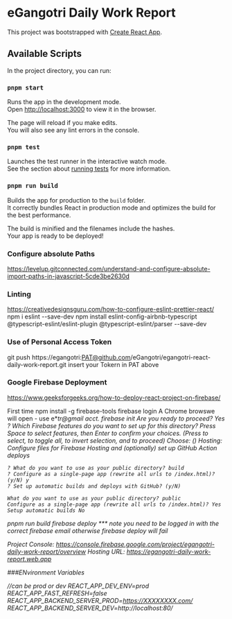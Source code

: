 # eGangotri Daily Work Report

This project was bootstrapped with [Create React App](https://github.com/facebook/create-react-app).

## Available Scripts

In the project directory, you can run:

### `pnpm start`

Runs the app in the development mode.\
Open [http://localhost:3000](http://localhost:3000) to view it in the browser.

The page will reload if you make edits.\
You will also see any lint errors in the console.

### `pnpm test`

Launches the test runner in the interactive watch mode.\
See the section about [running tests](https://facebook.github.io/create-react-app/docs/running-tests) for more information.

### `pnpm run build`

Builds the app for production to the `build` folder.\
It correctly bundles React in production mode and optimizes the build for the best performance.

The build is minified and the filenames include the hashes.\
Your app is ready to be deployed!

### Configure absolute Paths
https://levelup.gitconnected.com/understand-and-configure-absolute-import-paths-in-javascript-5cde3be2630d

### Linting
https://creativedesignsguru.com/how-to-configure-eslint-prettier-react/
npm i eslint --save-dev
npm install eslint-config-airbnb-typescript @typescript-eslint/eslint-plugin @typescript-eslint/parser --save-dev

### Use of Personal Access Token
 git push  https://egangotri:PAT@github.com/eGangotri/egangotri-react-daily-work-report.git
 insert your Tokern in PAT above

### Google Firebase Deployment
https://www.geeksforgeeks.org/how-to-deploy-react-project-on-firebase/

First time
 npm install -g firebase-tools
    firebase login 
    A Chrome browswe will open - use e***tr*@gmail acct.
    firebase init 
        Are you ready to proceed? Yes
        ? Which Firebase features do you want to set up for this directory? Press Space to select features, then Enter to confirm your choices. (Press <space> to select, <a>
        to toggle all, <i> to invert selection, and <enter> to proceed)
        Choose:
        (*) Hosting: Configure files for Firebase Hosting and (optionally) set up GitHub Action deploys

    ? What do you want to use as your public directory? build
    ? Configure as a single-page app (rewrite all urls to /index.html)? (y/N) y
    ? Set up automatic builds and deploys with GitHub? (y/N) 

    What do you want to use as your public directory? public
    Configure as a single-page app (rewrite all urls to /index.html)? Yes
    Setup automatic builds No


pnpm run build
firebase deploy
*** note you need to be logged in with the correct firebase email otherwise firebase deploy will fail

Project Console: https://console.firebase.google.com/project/egangotri-daily-work-report/overview
Hosting URL: https://egangotri-daily-work-report.web.app

###ENvironment Variables

//can be prod or dev
REACT_APP_DEV_ENV=prod
REACT_APP_FAST_REFRESH=false
REACT_APP_BACKEND_SERVER_PROD=https://XXXXXXXX.com/
REACT_APP_BACKEND_SERVER_DEV=http://localhost:80/


